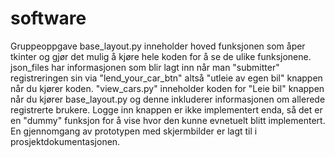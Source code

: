 # software
Gruppeoppgave
base_layout.py inneholder hoved funksjonen som åper tkinter og gjør det mulig å kjøre hele koden
for å se de ulike funksjonene. 
json_files har informasjonen som blir lagt inn når man "submitter" registreringen sin via "lend_your_car_btn" altså 
"utleie av egen bil" knappen når du kjører koden. 
"view_cars.py" inneholder koden for "Leie bil" knappen når du kjører base_layout.py og denne inkluderer informasjonen 
om allerede registrerte brukere.
Logge inn knappen er ikke implementert enda, så det er en "dummy" funksjon for å vise hvor den kunne evnetuelt blitt implementert. 
En gjennomgang av prototypen med skjermbilder er lagt til i prosjektdokumentasjonen. 

